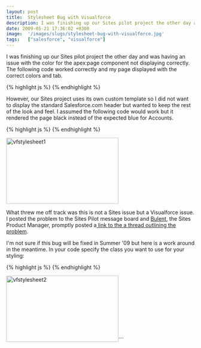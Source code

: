 ```yaml
---
layout: post
title:  Stylesheet Bug with Visualforce
description: I was finishing up our Sites pilot project the other day and was having an issue with the color for the apex-page component not displaying correctly. The following code worked correctly and my page displayed with the correct colors and tab.   However, our Sites project uses its own custom template so I did not want to display the standard Salesforce.com header but wanted to keep the rest of the look and feel. I assumed the following code would work but it rendered the page black instead of the e
date: 2009-05-21 17:36:02 +0300
image:  '/images/slugs/stylesheet-bug-with-visualforce.jpg'
tags:   ["salesforce", "visualforce"]
---
```

<p>I was finishing up our Sites pilot project the other day and was having an issue with the color for the apex:page component not displaying correctly. The following code worked correctly and my page displayed with the correct colors and tab.</p>
{% highlight js %}<apex:page controller="MyController" showHeader="true" tabStyle="Account"> 
{% endhighlight %}
<p>However, our Sites project uses its own custom template so I did not want to display the standard Salesforce.com header but wanted to keep the rest of the look and feel. I assumed the following code would work but it rendered the page black instead of the expected blue for Accounts.</p>
{% highlight js %}<apex:page controller="MyController" showHeader="false" standardStylesheets="true" tabStyle="Account">
{% endhighlight %}
<p><a href="http://res.cloudinary.com/blog-jeffdouglas-com/image/upload/v1400399540/vfstylesheet1_tktbs1.png"><img class="alignnone size-medium wp-image-890" title="vfstylesheet1" src="http://res.cloudinary.com/blog-jeffdouglas-com/image/upload/h_177,w_300/v1400399540/vfstylesheet1_tktbs1.png" alt="vfstylesheet1" width="300" height="177" /></a></p>
<p>What threw me off track was this is not a Sites issue but a Visualforce issue. I posted the problem to the Sites Pilot message board and <a href="http://community.salesforce.com/sforce/profile?user.id=11821" target="_blank">Bulent</a>, the Sites Product Manager, promptly posted a<a href="http://community.salesforce.com/sforce/board/message?board.id=Visualforce&message.id=5366#M5366"> link to the a thread outlining the problem</a>.</p>
<p>I'm not sure if this bug will be fixed in Summer '09 but here is a work around in the meantime. In your code specify the class you want to use for your styling:</p>
{% highlight js %}<body class="accountTab">
{% endhighlight %}
<p><a href="http://res.cloudinary.com/blog-jeffdouglas-com/image/upload/v1400399539/vfstylesheet2_y0ipjm.png"><img class="alignnone size-medium wp-image-895" title="vfstylesheet2" src="http://res.cloudinary.com/blog-jeffdouglas-com/image/upload/v1400399539/vfstylesheet2_y0ipjm.png?w=300" alt="vfstylesheet2" width="300" height="177" /></a>```</p>

